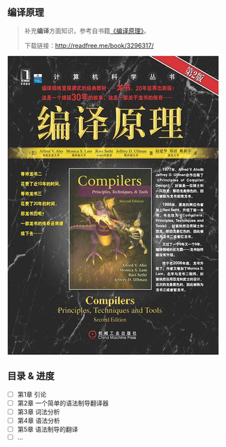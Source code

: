 ## 编译原理

> 补充**编译**方面知识，参考自书籍[《编译原理》](https://book.douban.com/subject/3296317/)。
>
> 下载链接：<http://readfree.me/book/3296317/>

![img](assets/s3392161.jpg) 

## 目录 & 进度

- [ ] 第1章 引论
- [ ] 第2章 一个简单的语法制导翻译器
- [ ] 第3章 词法分析
- [ ] 第4章 语法分析
- [ ] 第5章 语法制导的翻译
- [ ] ...